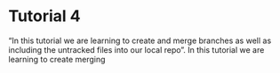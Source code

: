#  Tutorial 4
“In
this tutorial we are learning to create and merge branches as well as including the untracked files into
our local repo”.
In this tutorial we are learning to create merging